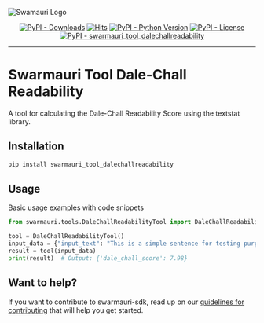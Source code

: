 
![Swamauri Logo](https://res.cloudinary.com/dbjmpekvl/image/upload/v1730099724/Swarmauri-logo-lockup-2048x757_hww01w.png)

<p align="center">
    <a href="https://pypi.org/project/swarmauri_tool_dalechallreadability/">
        <img src="https://img.shields.io/pypi/dm/swarmauri_tool_dalechallreadability" alt="PyPI - Downloads"/></a>
    <a href="https://hits.sh/github.com/swarmauri/swarmauri-sdk/tree/master/pkgs/community/swarmauri_tool_dalechallreadability/">
        <img alt="Hits" src="https://hits.sh/github.com/swarmauri/swarmauri-sdk/tree/master/pkgs/community/swarmauri_tool_dalechallreadability.svg"/></a>
    <a href="https://pypi.org/project/swarmauri_tool_dalechallreadability/">
        <img src="https://img.shields.io/pypi/pyversions/swarmauri_tool_dalechallreadability" alt="PyPI - Python Version"/></a>
    <a href="https://pypi.org/project/swarmauri_tool_dalechallreadability/">
        <img src="https://img.shields.io/pypi/l/swarmauri_tool_dalechallreadability" alt="PyPI - License"/></a>
    <a href="https://pypi.org/project/swarmauri_tool_dalechallreadability/">
        <img src="https://img.shields.io/pypi/v/swarmauri_tool_dalechallreadability?label=swarmauri_tool_dalechallreadability&color=green" alt="PyPI - swarmauri_tool_dalechallreadability"/></a>
</p>

---

# Swarmauri Tool Dale-Chall Readability

A tool for calculating the Dale-Chall Readability Score using the textstat library.

## Installation

```bash
pip install swarmauri_tool_dalechallreadability
```

## Usage
Basic usage examples with code snippets
```python
from swarmauri.tools.DaleChallReadabilityTool import DaleChallReadabilityTool

tool = DaleChallReadabilityTool()
input_data = {"input_text": "This is a simple sentence for testing purposes."}
result = tool(input_data)
print(result)  # Output: {'dale_chall_score': 7.98}
```
## Want to help?

If you want to contribute to swarmauri-sdk, read up on our [guidelines for contributing](https://github.com/swarmauri/swarmauri-sdk/blob/master/contributing.md) that will help you get started.
